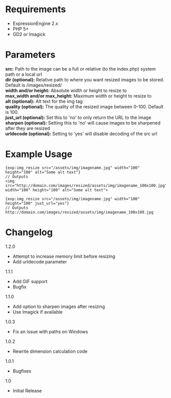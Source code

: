 Requirements
============
- ExpressionEngine 2.x
- PHP 5+
- GD2 or Imagick

Parameters
==========
**src:** Path to the image can be a full or relative (to the index.php) system path or a local url  
**dir (optional):** Relative path to where you want resized images to be stored. Default is /images/resized/  
**width and/or height:** Absolute width or height to resize to  
**max_width and/or max_height:** Maximum width or height to resize to  
**alt (optional):** Alt text for the img tag  
**quality (optional):** The quality of the resized image between 0-100. Default is 100.  
**just_url (optional):** Set this to 'no' to only return the URL to the image  
**sharpen (optional):** Setting this to 'no' will cause images to be sharpened after they are resized  
**urldecode (optional):** Setting to 'yes' will disable decoding of the src url

Example Usage
=============

	{exp:img_resize src="/assets/img/imagename.jpg" width="100" height="100" alt="Some alt text"}
	// Outputs
	<img src="http://domain.com/images/resized/assets/img/imagename_100x100.jpg" width="100" height="100" alt="Some alt text">

	{exp:img_resize src="/assets/img/imagename.jpg" width="100" height="100" just_url="yes"}
	// Outputs
	http://domain.com/images/resized/assets/img/imagename_100x100.jpg

Changelog
=========
1.2.0
+ Attempt to increase memory limit before resizing
+ Add urldecode parameter

1.1.1
+ Add GIF support
+ Bugfix

1.1.0
+ Add option to sharpen images after resizing
+ Use Imagick if available

1.0.3
+ Fix an issue with paths on Windows

1.0.2
+ Rewrite dimension calculation code

1.0.1
+ Bugfixes

1.0
+ Initial Release
